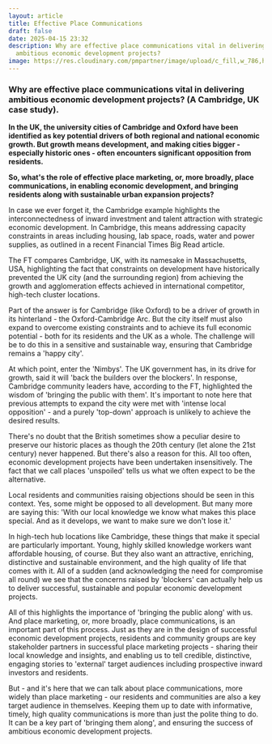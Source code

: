 ```yaml
---
layout: article
title: Effective Place Communications
draft: false
date: 2025-04-15 23:32
description: Why are effective place communications vital in delivering
  ambitious economic development projects?
image: https://res.cloudinary.com/pmpartner/image/upload/c_fill,w_786,h_385/gatecrasher
---
```

### Why are effective place communications vital in delivering ambitious economic development projects? (A Cambridge, UK case study).

**In the UK, the university cities of Cambridge and Oxford have been identified as key potential drivers of both regional and national economic growth. But growth means development, and making cities bigger - especially historic ones -  often encounters significant opposition from residents.**

**So, what's the role of effective place marketing, or, more broadly, place communications, in enabling economic development, and bringing residents along with sustainable urban expansion projects?**

In case we ever forget it, the Cambridge example highlights the interconnectedness of inward investment and talent attraction with strategic economic development. In Cambridge, this means addressing capacity constraints in areas including housing, lab space, roads, water and power supplies, as outlined in a recent Financial Times Big Read article. 

The FT compares Cambridge, UK, with its namesake in Massachusetts, USA, highlighting the fact that constraints on development have historically prevented the UK city (and the surrounding region) from achieving the growth and agglomeration effects achieved in international competitor, high-tech cluster locations.

Part of the answer is for Cambridge (like Oxford) to be a driver of growth in its hinterland - the Oxford-Cambridge Arc. But the city itself must also expand to overcome existing constraints and to achieve its full economic potential - both for its residents and the UK as a whole. The challenge will be to do this in a sensitive and sustainable way, ensuring that Cambridge remains a 'happy city'.

At which point, enter the 'Nimbys'. The UK government has, in its drive for growth, said it will 'back the builders over the blockers'. In response, Cambridge community leaders have, according to the FT, highlighted the wisdom of 'bringing the public with them'. It's important to note here that previous attempts to expand the city were met with 'intense local opposition' - and a purely 'top-down' approach is unlikely to achieve the desired results.

There's no doubt that the British sometimes show a peculiar desire to preserve our historic places as though the 20th century (let alone the 21st century) never happened. But there's also a reason for this. All too often, economic development projects have been undertaken insensitively. The fact that we call places 'unspoiled' tells us what we often expect to be the alternative.

Local residents and communities raising objections should be seen in this context. Yes, some might be opposed to all development. But many more are saying this: 'With our local knowledge we know what makes this place special. And as it develops, we want to make sure we don't lose it.'

In high-tech hub locations like Cambridge, these things that make it special are particularly important. Young, highly skilled knowledge workers want affordable housing, of course. But they also want an attractive, enriching, distinctive and sustainable environment, and the high quality of life that comes with it. All of a sudden (and acknowledging the need for compromise all round) we see that the concerns raised by 'blockers' can actually help us to deliver successful, sustainable and popular economic development projects.

All of this highlights the importance of 'bringing the public along' with us. And place marketing, or, more broadly, place communications, is an important part of this process. Just as they are in the design of successful economic development projects, residents and community groups are key stakeholder partners in successful place marketing projects - sharing their local knowledge and insights, and enabling us to tell credible, distinctive, engaging stories to 'external' target audiences including prospective inward investors and residents.

But - and it's here that we can talk about place communications, more widely than place marketing - our residents and communities are also a key target audience in themselves. Keeping them up to date with informative, timely, high quality communications is more than just the polite thing to do. It can be a key part of 'bringing them along', and ensuring the success of ambitious economic development projects.
